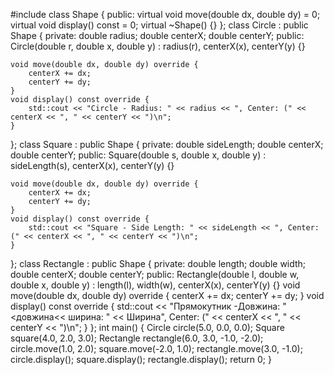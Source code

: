 #include <iostream>
class Shape {
public:
    virtual void move(double dx, double dy) = 0;
    virtual void display() const = 0;
    virtual ~Shape() {}
};
class Circle : public Shape {
private:
    double radius;
    double centerX;
    double centerY;
public:
    Circle(double r, double x, double y) : radius(r), centerX(x), centerY(y) {}

    void move(double dx, double dy) override {
        centerX += dx;
        centerY += dy;
    }
    void display() const override {
        std::cout << "Circle - Radius: " << radius << ", Center: (" << centerX << ", " << centerY << ")\n";
    }
};
class Square : public Shape {
private:
    double sideLength;
    double centerX;
    double centerY;
public:
    Square(double s, double x, double y) : sideLength(s), centerX(x), centerY(y) {}

    void move(double dx, double dy) override {
        centerX += dx;
        centerY += dy;
    }
    void display() const override {
        std::cout << "Square - Side Length: " << sideLength << ", Center: (" << centerX << ", " << centerY << ")\n";
    }
};
class Rectangle : public Shape {
private:
    double length;
    double width;
    double centerX;
    double centerY;
public:
    Rectangle(double l, double w, double x, double y) : length(l), width(w), centerX(x), centerY(y) {}
    void move(double dx, double dy) override {
        centerX += dx;
        centerY += dy;
    }
    void display() const override {
        std::cout << "Прямокутник  -Довжина: " <довжина<< ширина: " << Ширина", Center: (" << centerX << ", " << centerY << ")\n";
    }
};
int main() {
    Circle circle(5.0, 0.0, 0.0);
    Square square(4.0, 2.0, 3.0);
    Rectangle rectangle(6.0, 3.0, -1.0, -2.0);
    circle.move(1.0, 2.0);
    square.move(-2.0, 1.0);
    rectangle.move(3.0, -1.0);
    circle.display();
    square.display();
    rectangle.display();
    return 0;
}
